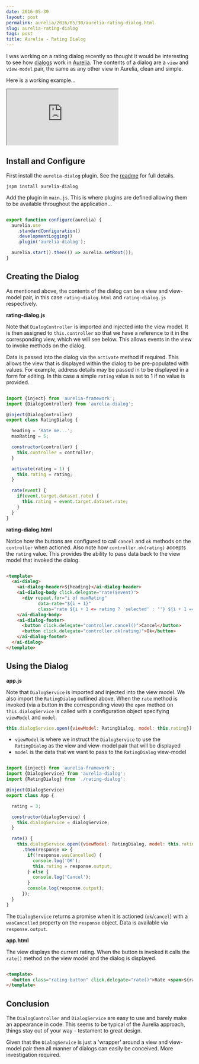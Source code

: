 ```yaml
---
date: 2016-05-30
layout: post
permalink: aurelia/2016/05/30/aurelia-rating-dialog.html
slug: aurelia-rating-dialog
tags: post
title: Aurelia - Rating Dialog
---
```


I was working on a rating dialog recently so thought it would be interesting to see how [dialogs](https://github.com/aurelia/dialog) work in [Aurelia](http://aurelia.io/). The contents of a dialog are a `view` and `view-model` pair, the same as any other view in Aurelia, clean and simple.

Here is a working example...

<iframe title="Aurelia - Rating Dialog" class="iframe" src="https://gist.run/embed.html?id=5ff428cff8eedd0fdabe53d2cac00e8c"></iframe>

## Install and Configure

First install the `aurelia-dialog` plugin. See the [readme](https://github.com/aurelia/dialog) for full details.

```
jspm install aurelia-dialog
```

Add the plugin in `main.js`. This is where plugins are defined allowing them to be available throughout the application...

```js

export function configure(aurelia) {
  aurelia.use
    .standardConfiguration()
    .developmentLogging()
    .plugin('aurelia-dialog');

  aurelia.start().then(() => aurelia.setRoot());
}

```

## Creating the Dialog

As mentioned above, the contents of the dialog can be a view and view-model pair, in this case `rating-dialog.html` and `rating-dialog.js` respectively.

**rating-dialog.js**

Note that `DialogController` is imported and injected into the view model. It is then assigned to `this.controller` so that we have a reference to it in the corresponding view, which we will see below. This allows events in the view to invoke methods on the dialog.

Data is passed into the dialog via the `activate` method if required. This allows the view that is displayed within the dialog to be pre-populated with values. For example, address details may be passed in to be displayed in a form for editing. In this case a simple `rating` value is set to 1 if no value is provided.

```js

import {inject} from 'aurelia-framework';
import {DialogController} from 'aurelia-dialog';

@inject(DialogController)
export class RatingDialog {

  heading = 'Rate me...';
  maxRating = 5;

  constructor(controller) {
    this.controller = controller;
  }

  activate(rating = 1) {
    this.rating = rating;
  }

  rate(event) {
    if(event.target.dataset.rate) {
      this.rating = event.target.dataset.rate;
    }
  }
}

```

**rating-dialog.html**

Notice how the buttons are configured to call `cancel` and `ok` methods on the `controller` when actioned. Also note how `controller.ok(rating)` accepts the `rating` value. This provides the ability to pass data back to the view model that invoked the dialog.

```html

<template>
  <ai-dialog>
    <ai-dialog-header>${heading}</ai-dialog-header>
    <ai-dialog-body click.delegate="rate($event)">
      <div repeat.for="i of maxRating"
            data-rate="${i + 1}"
            class="rate ${i + 1 <= rating ? 'selected' : ''} ${i + 1 == rating ? 'active' : ''}">${i + 1}</div>
    </ai-dialog-body>
    <ai-dialog-footer>
      <button click.delegate="controller.cancel()">Cancel</button>
      <button click.delegate="controller.ok(rating)">Ok</button>
    </ai-dialog-footer>
  </ai-dialog>
</template>

```


## Using the Dialog



**app.js**

Note that `DialogService` is imported and injected into the view model. We also import the `RatingDialog` outlined above.  When the `rate` method is invoked (via a button in the corresponding view) the `open` method on `this.dialogService` is called with a configuration object specifying `viewModel` and `model`.

```js
this.dialogService.open({viewModel: RatingDialog, model: this.rating})
```


- `viewModel` is where we instruct the `DialogService` to use the `RatingDialog` as the view and view-model pair that will be displayed
- `model` is the data that we want to pass to the `RatingDialog` view-model

```js

import {inject} from 'aurelia-framework';
import {DialogService} from 'aurelia-dialog';
import {RatingDialog} from './rating-dialog';

@inject(DialogService)
export class App {

  rating = 3;

  constructor(dialogService) {
    this.dialogService = dialogService;
  }

  rate() {
    this.dialogService.open({viewModel: RatingDialog, model: this.rating})
      .then(response => {
        if(!response.wasCancelled) {
          console.log('OK');
          this.rating = response.output;
        } else {
          console.log('Cancel');
        }
        console.log(response.output);
      });
  }
}

```

The `DialogService` returns a promise when it is actioned (`ok`/`cancel`) with a `wasCancelled` property on the `response` object. Data is available via `response.output`.

**app.html**

The view displays the current rating. When the button is invoked it calls the `rate()` method on the view model and the dialog is displayed.

```html

<template>
  <button class="rating-button" click.delegate="rate()">Rate <span>${rating}</span></button>
</template>

```

## Conclusion

The `DialogController` and `DialogService` are easy to use and barely make an appearance in code. This seems to be typical of the Aurelia approach, things stay out of your way - testament to great design.

Given that the `DialogService` is just a 'wrapper' around a view and view-model pair then all manner of dialogs can easily be conceived. More investigation required.
